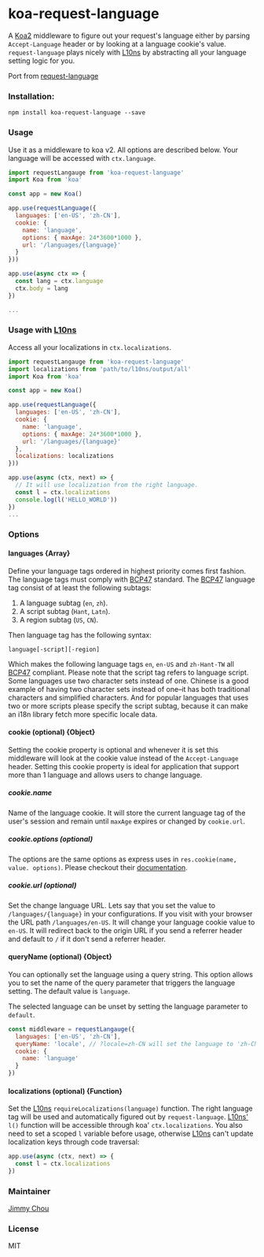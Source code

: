 # koa-request-language

A [Koa2](http://koajs.com) middleware to figure out your request's language either by parsing `Accept-Language` header or by looking at a language cookie's value. `request-language` plays nicely with [L10ns][] by abstracting all your language setting logic for you.

Port from [request-language](https://github.com/tinganho/express-request-language)

### Installation:

```
npm install koa-request-language --save
```

### Usage
Use it as a middleware to koa v2. All options are described below. Your language will be accessed with `ctx.language`.

```javascript
import requestLangauge from 'koa-request-language'
import Koa from 'koa'

const app = new Koa()

app.use(requestLanguage({
  languages: ['en-US', 'zh-CN'],
  cookie: {
    name: 'language',
    options: { maxAge: 24*3600*1000 },
    url: '/languages/{language}'
  }
}))

app.use(async ctx => {
  const lang = ctx.language
  ctx.body = lang
})

...
```

### Usage with [L10ns](http://l10ns.org)
Access all your localizations in `ctx.localizations`.

```javascript
import requestLangauge from 'koa-request-language'
import localizations from 'path/to/l10ns/output/all'
import Koa from 'koa'

const app = new Koa()

app.use(requestLanguage({
  languages: ['en-US', 'zh-CN'],
  cookie: {
    name: 'language',
    options: { maxAge: 24*3600*1000 },
    url: '/languages/{language}'
  },
  localizations: localizations
}))

app.use(async (ctx, next) => {
  // It will use localization from the right language.
  const l = ctx.localizations
  console.log(l('HELLO_WORLD'))
})
...
```

### Options

#### languages \{Array\}
Define your language tags ordered in highest priority comes first fashion. The language tags must comply with [BCP47][] standard. The [BCP47][] language tag consist of at least the following subtags:

1. A language subtag (`en`, `zh`).
3. A script subtag (`Hant`, `Latn`).
2. A region subtag (`US`, `CN`).

Then language tag has the following syntax:

```
language[-script][-region]
```

Which makes the following language tags `en`, `en-US` and `zh-Hant-TW` all [BCP47][] compliant. Please note that the script tag refers to language script. Some languages use two character sets instead of one. Chinese is a good example of having two character sets instead of one–it has both traditional characters and simplified characters. And for popular languages that uses two or more scripts please specify the script subtag, because it can make an i18n library fetch more specific locale data.

#### cookie (optional) \{Object\}
Setting the cookie property is optional and whenever it is set this middleware will look at the cookie value instead of the `Accept-Language` header. Setting this cookie property is ideal for application that support more than 1 language and allows users to change language.

##### cookie.name
Name of the language cookie. It will store the current language tag of the user's session and remain until `maxAge` expires or changed by `cookie.url`.

##### cookie.options (optional)
The options are the same options as express uses in `res.cookie(name, value. options)`. Please checkout their [documentation](http://expressjs.com/4x/api.html#res.cookie).

##### cookie.url (optional)
Set the change language URL. Lets say that you set the value to `/languages/{language}` in your configurations. If you visit with your browser the URL path `/languages/en-US`. It will change your language cookie value to `en-US`. It will redirect back to the origin URL if you send a referrer header and default to `/` if it don't send a referrer header.

#### queryName (optional) \{Object\}
You can optionally set the language using a query string. This option allows you to set the name of the query parameter that triggers the language setting. The default value is `language`.

The selected language can be unset by setting the language parameter to `default`.

```js
const middleware = requestLangauge({
  languages: ['en-US', 'zh-CN'],
  queryName: 'locale', // ?locale=zh-CN will set the language to 'zh-CN'
  cookie: {
    name: 'language'
  }
})
```

#### localizations (optional) {Function}
Set the [L10ns][] `requireLocalizations(language)` function. The right language tag will be used and automatically figured out by `request-language`. [L10ns'][L10ns] `l()` function will be accessible through koa' `ctx.localizations`. You also need to set a scoped `l` variable before usage, otherwise [L10ns][] can't update localization keys through code traversal:

```javascript
app.use(async (ctx, next) => {
  const l = ctx.localizations
})
```
### Maintainer

[Jimmy Chou](http://github.com/choujimmy/)

### License
MIT

[L10ns]: http://l10ns.org
[BCP47]: https://tools.ietf.org/html/bcp47
[request-language]: https://github.com/tinganho/express-request-language